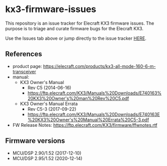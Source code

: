 # kx3-firmware-issues

This repository is an issue tracker for Elecraft KX3 firmware issues.  The purpose is to triage and curate firmware bugs for the Elecraft KX3.

Use the Issues tab above or jump directly to the issue tracker [HERE](https://github.com/drewarnett/kx3-firmware-issues/issues).

## References

* product page:  https://elecraft.com/products/kx3-all-mode-160-6-m-transceiver
* manual:
    * KX3 Owner's Manual
        * Rev C5 (2014-06-16)
        * https://ftp.elecraft.com/KX3/Manuals%20Downloads/E740163%20KX3%20Owner's%20man%20Rev%20C5.pdf
    * KX3 Owner's Manual Errata
        * Rev C5-3 (2017-09-22)
        * https://ftp.elecraft.com/KX3/Manuals%20Downloads/E740163E%20KX3%20Owner's%20Manual%20Errata%20C5-3.pdf
 * FW Release Notes:  https://ftp.elecraft.com/KX3/firmware/ffwnotes.rtf
 
 ## Firmware versions
 
 * MCU/DSP 2.90/1.52 (2017-12-10)
 * MCU/DSP 2.95/1.52 (2020-12-14)

